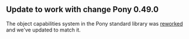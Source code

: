 ## Update to work with change Pony 0.49.0

The object capabilities system in the Pony standard library was [reworked](https://github.com/ponylang/ponyc/pull/4031) and we've updated to match it.
